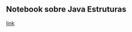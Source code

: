 ## Notebook sobre Java Estruturas ##
 [link](https://github.com/LucasNP/MC322/tree/main/lab02/notebook)
